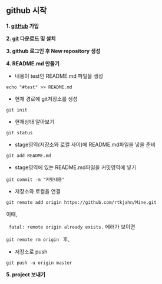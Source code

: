 ## github 시작 


**1. [gitHub](https://github.com) 가입**

**2. [git](https://git-scm.com/downloads) 다운로드 및 설치**

**3. github 로그인 후 New repository 생성**

**4. README.md 만들기**

* 내용이 test인 README.md 파일을 생성

```echo "#test" >> README.md ```

* 현재 경로에 git저장소를 생성

```git init```

* 현재상태 알아보기

```git status```

* stage영역(저장소와 로컬 사이)에 README.md파일을 넣을 준비

```git add README.md```

* stage영역에 있는 README.md파일을 커밋영역에 넣기 

```git commit -m "커밋내용"```

* 저장소와 로컬을 연결

```git remote add origin https://github.com/rtkjahn/Mine.git```

이때,

``` fatal: remote origin already exists.``` 에러가 보이면

``` git remote rm origin  ``` 후,  

* 저장소로 push

```git push -u origin master```

**5. project 보내기**
